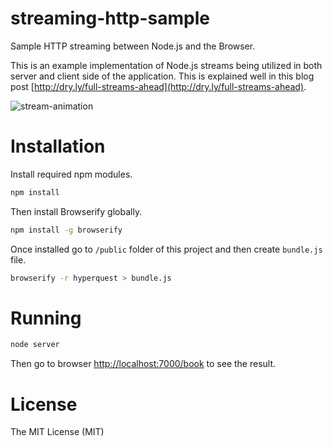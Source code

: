 streaming-http-sample
=====================

Sample HTTP streaming between Node.js and the Browser.

This is an example implementation of Node.js streams being utilized in both server and client side of the application. This is explained well in this blog post [http://dry.ly/full-streams-ahead](http://dry.ly/full-streams-ahead).

![stream-animation](https://raw.github.com/maiah/streaming-http-sample/master/stream-animation.png)

# Installation

Install required npm modules.

```sh
npm install
```

Then install Browserify globally.

```sh
npm install -g browserify
```

Once installed go to `/public` folder of this project and then create `bundle.js` file.

```sh
browserify -r hyperquest > bundle.js
```

# Running

```sh
node server
```

Then go to browser [http://localhost:7000/book](http://localhost:7000/book) to see the result.

# License

The MIT License (MIT)